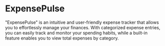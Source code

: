 # ExpensePulse
"ExpensePulse" is an intuitive and user-friendly expense tracker that allows you to effortlessly manage your finances. With categorized expense entries, you can easily track and monitor your spending habits, while a built-in feature enables you to view total expenses by category.
